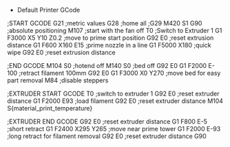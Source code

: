 
* Default Printer GCode

;START GCODE
G21 ;metric values
G28 ;home all
;G29
M420 S1
G90 ;absolute positioning
M107 ;start with the fan off
T0 ;Switch to Extruder 1
G1 F3000 X5 Y10 Z0.2 ;move to prime start position
G92 E0 ;reset extrusion distance
G1 F600 X160 E15 ;prime nozzle in a line
G1 F5000 X180 ;quick wipe
G92 E0 ;reset extrusion distance


;END GCODE
M104 S0  ;hotend off
M140 S0  ;bed off
G92 E0
G1 F2000 E-100  ;retract filament 100mm
G92 E0
G1 F3000 X0 Y270  ;move bed for easy part removal
M84  ;disable steppers

;EXTRUDER START GCODE
T0 ;switch to extruder 1
G92 E0 ;reset extruder distance
G1 F2000 E93 ;load filament
G92 E0 ;reset extruder distance
M104 S{material_print_temperature}

;EXTRUDER END GCODE
G92 E0 ;reset extruder distance
G1 F800 E-5 ;short retract
G1 F2400 X295 Y265 ;move near prime tower
G1 F2000 E-93 ;long retract for filament removal
G92 E0 ;reset extruder distance
G90